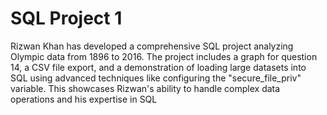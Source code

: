 # SQL Project 1

Rizwan Khan has developed a comprehensive SQL project analyzing Olympic data from 1896 to 2016. The project includes a graph for question 14, a CSV file export, and a demonstration of loading large datasets into SQL using advanced techniques like configuring the "secure_file_priv" variable. This showcases Rizwan's ability to handle complex data operations and his expertise in SQL
